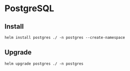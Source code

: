 # PostgreSQL

## Install

```
helm install postgres ./ -n postgres --create-namespace
```

## Upgrade

```
helm upgrade postgres ./ -n postgres 
```